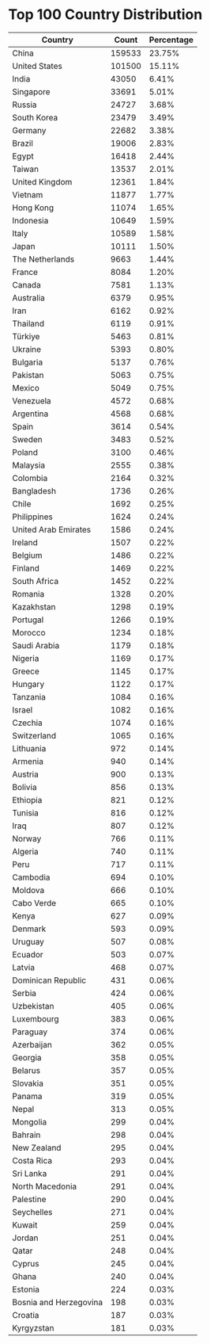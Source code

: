 # Top 100 Country Distribution
| Country | Count | Percentage |
|----|----|----|
| China | 159533 | 23.75% |
| United States | 101500 | 15.11% |
| India | 43050 | 6.41% |
| Singapore | 33691 | 5.01% |
| Russia | 24727 | 3.68% |
| South Korea | 23479 | 3.49% |
| Germany | 22682 | 3.38% |
| Brazil | 19006 | 2.83% |
| Egypt | 16418 | 2.44% |
| Taiwan | 13537 | 2.01% |
| United Kingdom | 12361 | 1.84% |
| Vietnam | 11877 | 1.77% |
| Hong Kong | 11074 | 1.65% |
| Indonesia | 10649 | 1.59% |
| Italy | 10589 | 1.58% |
| Japan | 10111 | 1.50% |
| The Netherlands | 9663 | 1.44% |
| France | 8084 | 1.20% |
| Canada | 7581 | 1.13% |
| Australia | 6379 | 0.95% |
| Iran | 6162 | 0.92% |
| Thailand | 6119 | 0.91% |
| Türkiye | 5463 | 0.81% |
| Ukraine | 5393 | 0.80% |
| Bulgaria | 5137 | 0.76% |
| Pakistan | 5063 | 0.75% |
| Mexico | 5049 | 0.75% |
| Venezuela | 4572 | 0.68% |
| Argentina | 4568 | 0.68% |
| Spain | 3614 | 0.54% |
| Sweden | 3483 | 0.52% |
| Poland | 3100 | 0.46% |
| Malaysia | 2555 | 0.38% |
| Colombia | 2164 | 0.32% |
| Bangladesh | 1736 | 0.26% |
| Chile | 1692 | 0.25% |
| Philippines | 1624 | 0.24% |
| United Arab Emirates | 1586 | 0.24% |
| Ireland | 1507 | 0.22% |
| Belgium | 1486 | 0.22% |
| Finland | 1469 | 0.22% |
| South Africa | 1452 | 0.22% |
| Romania | 1328 | 0.20% |
| Kazakhstan | 1298 | 0.19% |
| Portugal | 1266 | 0.19% |
| Morocco | 1234 | 0.18% |
| Saudi Arabia | 1179 | 0.18% |
| Nigeria | 1169 | 0.17% |
| Greece | 1145 | 0.17% |
| Hungary | 1122 | 0.17% |
| Tanzania | 1084 | 0.16% |
| Israel | 1082 | 0.16% |
| Czechia | 1074 | 0.16% |
| Switzerland | 1065 | 0.16% |
| Lithuania | 972 | 0.14% |
| Armenia | 940 | 0.14% |
| Austria | 900 | 0.13% |
| Bolivia | 856 | 0.13% |
| Ethiopia | 821 | 0.12% |
| Tunisia | 816 | 0.12% |
| Iraq | 807 | 0.12% |
| Norway | 766 | 0.11% |
| Algeria | 740 | 0.11% |
| Peru | 717 | 0.11% |
| Cambodia | 694 | 0.10% |
| Moldova | 666 | 0.10% |
| Cabo Verde | 665 | 0.10% |
| Kenya | 627 | 0.09% |
| Denmark | 593 | 0.09% |
| Uruguay | 507 | 0.08% |
| Ecuador | 503 | 0.07% |
| Latvia | 468 | 0.07% |
| Dominican Republic | 431 | 0.06% |
| Serbia | 424 | 0.06% |
| Uzbekistan | 405 | 0.06% |
| Luxembourg | 383 | 0.06% |
| Paraguay | 374 | 0.06% |
| Azerbaijan | 362 | 0.05% |
| Georgia | 358 | 0.05% |
| Belarus | 357 | 0.05% |
| Slovakia | 351 | 0.05% |
| Panama | 319 | 0.05% |
| Nepal | 313 | 0.05% |
| Mongolia | 299 | 0.04% |
| Bahrain | 298 | 0.04% |
| New Zealand | 295 | 0.04% |
| Costa Rica | 293 | 0.04% |
| Sri Lanka | 291 | 0.04% |
| North Macedonia | 291 | 0.04% |
| Palestine | 290 | 0.04% |
| Seychelles | 271 | 0.04% |
| Kuwait | 259 | 0.04% |
| Jordan | 251 | 0.04% |
| Qatar | 248 | 0.04% |
| Cyprus | 245 | 0.04% |
| Ghana | 240 | 0.04% |
| Estonia | 224 | 0.03% |
| Bosnia and Herzegovina | 198 | 0.03% |
| Croatia | 187 | 0.03% |
| Kyrgyzstan | 181 | 0.03% |
